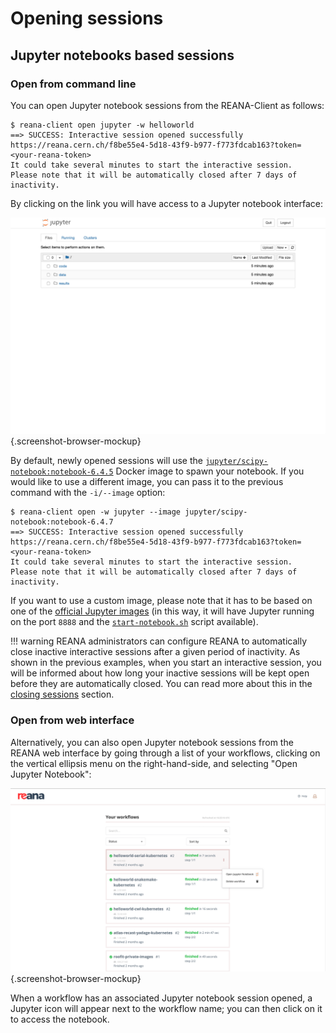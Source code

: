 # Opening sessions

## Jupyter notebooks based sessions

### Open from command line

You can open Jupyter notebook sessions from the REANA-Client as follows:

```console
$ reana-client open jupyter -w helloworld
==> SUCCESS: Interactive session opened successfully
https://reana.cern.ch/f8be55e4-5d18-43f9-b977-f773fdcab163?token=<your-reana-token>
It could take several minutes to start the interactive session.
Please note that it will be automatically closed after 7 days of inactivity.
```

By clicking on the link you will have access to a Jupyter notebook interface:

![jupyter-notebook](../../images/interactive-session-jupyter-notebook.png){.screenshot-browser-mockup}

By default, newly opened sessions will use the
[`jupyter/scipy-notebook:notebook-6.4.5`](https://hub.docker.com/layers/jupyter/scipy-notebook/notebook-6.4.5/images/sha256-b6a4ce777b837496d5612b7ce4efba9aa015576cb6993817721b8d293a7c2a3c?context=explore)
Docker image to spawn your notebook.
If you would like to use a different image, you can pass it to the previous command with the
`-i/--image` option:

```console
$ reana-client open -w jupyter --image jupyter/scipy-notebook:notebook-6.4.7
==> SUCCESS: Interactive session opened successfully
https://reana.cern.ch/f8be55e4-5d18-43f9-b977-f773fdcab163?token=<your-reana-token>
It could take several minutes to start the interactive session.
Please note that it will be automatically closed after 7 days of inactivity.
```

If you want to use a custom image, please note that it has to be based on one of the
[official Jupyter images](https://jupyter-docker-stacks.readthedocs.io/en/latest/using/selecting.html#jupyter-base-notebook)
(in this way, it will have Jupyter running on the port `8888` and the
[`start-notebook.sh`](https://github.com/jupyter/docker-stacks/blob/main/base-notebook/start-notebook.sh) script available).

!!! warning
    REANA administrators can configure REANA to automatically close
    inactive interactive sessions after a given period of inactivity.
    As shown in the previous examples, when you start an interactive session,
    you will be informed about how long your inactive sessions will be kept open before they are
    automatically closed. You can read more about this in the [closing sessions](../closing-sessions#auto-closure-of-inactive-sessions) section.

### Open from web interface

Alternatively, you can also open Jupyter notebook sessions from the
REANA web interface by going through a list of your workflows,
clicking on the vertical ellipsis menu on the right-hand-side, and
selecting "Open Jupyter Notebook":

![ui-open-session](../../images/ui-open-session.png){.screenshot-browser-mockup}

When a workflow has an associated Jupyter notebook session opened, a
Jupyter icon will appear next to the workflow name; you can then click
on it to access the notebook.
